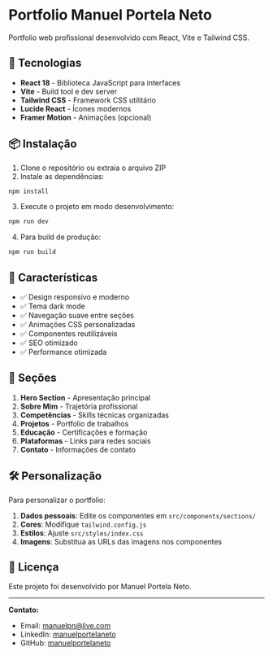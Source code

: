 # Portfolio Manuel Portela Neto

Portfolio web profissional desenvolvido com React, Vite e Tailwind CSS.

## 🚀 Tecnologias

- **React 18** - Biblioteca JavaScript para interfaces
- **Vite** - Build tool e dev server
- **Tailwind CSS** - Framework CSS utilitário
- **Lucide React** - Ícones modernos
- **Framer Motion** - Animações (opcional)

## 📦 Instalação

1. Clone o repositório ou extraia o arquivo ZIP
2. Instale as dependências:

```bash
npm install
```

3. Execute o projeto em modo desenvolvimento:

```bash
npm run dev
```

4. Para build de produção:

```bash
npm run build
```

## 🎨 Características

- ✅ Design responsivo e moderno
- ✅ Tema dark mode
- ✅ Navegação suave entre seções
- ✅ Animações CSS personalizadas
- ✅ Componentes reutilizáveis
- ✅ SEO otimizado
- ✅ Performance otimizada

## 📱 Seções

1. **Hero Section** - Apresentação principal
2. **Sobre Mim** - Trajetória profissional
3. **Competências** - Skills técnicas organizadas
4. **Projetos** - Portfolio de trabalhos
5. **Educação** - Certificações e formação
6. **Plataformas** - Links para redes sociais
7. **Contato** - Informações de contato

## 🛠️ Personalização

Para personalizar o portfolio:

1. **Dados pessoais**: Edite os componentes em `src/components/sections/`
2. **Cores**: Modifique `tailwind.config.js`
3. **Estilos**: Ajuste `src/styles/index.css`
4. **Imagens**: Substitua as URLs das imagens nos componentes

## 📄 Licença

Este projeto foi desenvolvido por Manuel Portela Neto.

---

**Contato:**
- Email: manuelpn@live.com
- LinkedIn: [manuelportelaneto](https://www.linkedin.com/in/manuelportelaneto/)
- GitHub: [manuelportelaneto](https://github.com/manuelportelaneto)
